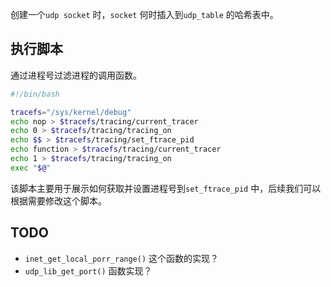 创建一个`udp socket` 时，`socket` 何时插入到`udp_table` 的哈希表中。



## 执行脚本

通过进程号过滤进程的调用函数。

```bash
#!/bin/bash

tracefs="/sys/kernel/debug"
echo nop > $tracefs/tracing/current_tracer
echo 0 > $tracefs/tracing/tracing_on
echo $$ > $tracefs/tracing/set_ftrace_pid
echo function > $tracefs/tracing/current_tracer
echo 1 > $tracefs/tracing/tracing_on
exec "$@"
```

该脚本主要用于展示如何获取并设置进程号到`set_ftrace_pid` 中，后续我们可以根据需要修改这个脚本。





## TODO

* `inet_get_local_porr_range()` 这个函数的实现？
* `udp_lib_get_port()` 函数实现？


